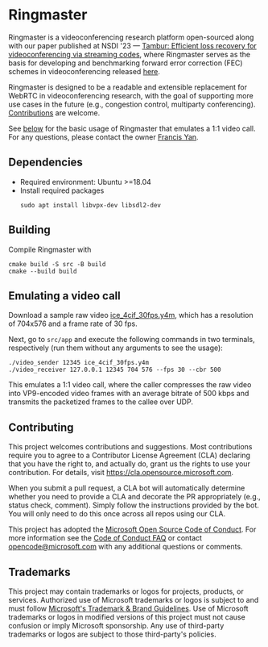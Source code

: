 # Ringmaster

Ringmaster is a videoconferencing research platform open-sourced along with our paper
published at NSDI '23 — [Tambur: Efficient loss recovery for videoconferencing via streaming
codes](https://www.usenix.org/conference/nsdi23/presentation/rudow), where
Ringmaster serves as the basis for developing and benchmarking forward error
correction (FEC) schemes in videoconferencing released [here](https://github.com/Thesys-lab/tambur).

Ringmaster is designed to be a readable and extensible replacement for WebRTC in videoconferencing
research, with the goal of supporting more use cases in the future
(e.g., congestion control, multiparty conferencing). [Contributions](#contributing) are welcome.

See [below](#emulating-a-video-call) for the basic usage of Ringmaster that emulates a 1:1
video call. For any questions, please contact the owner [Francis Yan](https://francisyyan.org).

## Dependencies
- Required environment: Ubuntu >=18.04
- Install required packages
   ```
   sudo apt install libvpx-dev libsdl2-dev
   ```

## Building
Compile Ringmaster with
```
cmake build -S src -B build
cmake --build build
```

## Emulating a video call
Download a sample raw video
[ice_4cif_30fps.y4m](https://media.xiph.org/video/derf/y4m/ice_4cif_30fps.y4m),
which has a resolution of 704x576 and a frame rate of 30 fps.

Next, go to `src/app` and execute the following commands in two terminals, respectively
(run them without any arguments to see the usage):
```
./video_sender 12345 ice_4cif_30fps.y4m
./video_receiver 127.0.0.1 12345 704 576 --fps 30 --cbr 500
```
This emulates a 1:1 video call, where the caller compresses the raw video into VP9-encoded
video frames with an average bitrate of 500 kbps and transmits the packetized frames to the
callee over UDP.

## Contributing

This project welcomes contributions and suggestions.  Most contributions require you to agree to a
Contributor License Agreement (CLA) declaring that you have the right to, and actually do, grant us
the rights to use your contribution. For details, visit https://cla.opensource.microsoft.com.

When you submit a pull request, a CLA bot will automatically determine whether you need to provide
a CLA and decorate the PR appropriately (e.g., status check, comment). Simply follow the instructions
provided by the bot. You will only need to do this once across all repos using our CLA.

This project has adopted the [Microsoft Open Source Code of Conduct](https://opensource.microsoft.com/codeofconduct/).
For more information see the [Code of Conduct FAQ](https://opensource.microsoft.com/codeofconduct/faq/) or
contact [opencode@microsoft.com](mailto:opencode@microsoft.com) with any additional questions or comments.

## Trademarks

This project may contain trademarks or logos for projects, products, or services. Authorized use of Microsoft 
trademarks or logos is subject to and must follow
[Microsoft's Trademark & Brand Guidelines](https://www.microsoft.com/en-us/legal/intellectualproperty/trademarks/usage/general).
Use of Microsoft trademarks or logos in modified versions of this project must not cause confusion or imply Microsoft sponsorship.
Any use of third-party trademarks or logos are subject to those third-party's policies.
